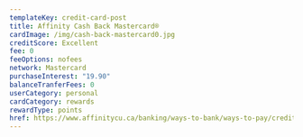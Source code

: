 ```yaml
---
templateKey: credit-card-post
title: Affinity Cash Back Mastercard®
cardImage: /img/cash-back-mastercard0.jpg
creditScore: Excellent
fee: 0
feeOptions: nofees
network: Mastercard
purchaseInterest: "19.90"
balanceTranferFees: 0
userCategory: personal
cardCategory: rewards
rewardType: points
href: https://www.affinitycu.ca/banking/ways-to-bank/ways-to-pay/credit-cards/personal-credit-cards
---
```

